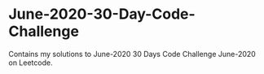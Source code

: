 # June-2020-30-Day-Code-Challenge

Contains my solutions to June-2020 30 Days Code Challenge June-2020 on Leetcode.


